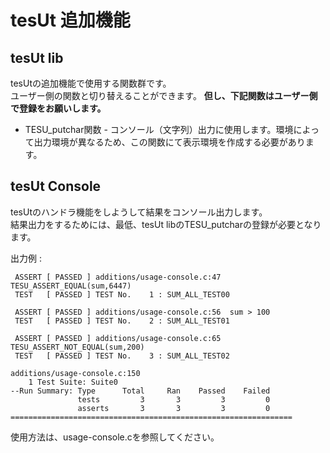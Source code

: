 # tesUt 追加機能

## tesUt lib
tesUtの追加機能で使用する関数群です。  
ユーザー側の関数と切り替えることができます。
__但し、下記関数はユーザー側で登録をお願いします。__  
* TESU_putchar関数 - コンソール（文字列）出力に使用します。環境によって出力環境が異なるため、この関数にて表示環境を作成する必要があります。

## tesUt Console
tesUtのハンドラ機能をしようして結果をコンソール出力します。  
結果出力をするためには、最低、tesUt libのTESU_putcharの登録が必要となります。   

出力例 :
```
 ASSERT [ PASSED ] additions/usage-console.c:47  TESU_ASSERT_EQUAL(sum,6447)
 TEST   [ PASSED ] TEST No.    1 : SUM_ALL_TEST00

 ASSERT [ PASSED ] additions/usage-console.c:56  sum > 100
 TEST   [ PASSED ] TEST No.    2 : SUM_ALL_TEST01

 ASSERT [ PASSED ] additions/usage-console.c:65  TESU_ASSERT_NOT_EQUAL(sum,200)
 TEST   [ PASSED ] TEST No.    3 : SUM_ALL_TEST02

additions/usage-console.c:150
    1 Test Suite: Suite0
--Run Summary: Type      Total     Ran    Passed    Failed
               tests         3       3         3         0
               asserts       3       3         3         0
===============================================================
```
使用方法は、usage-console.cを参照してください。
